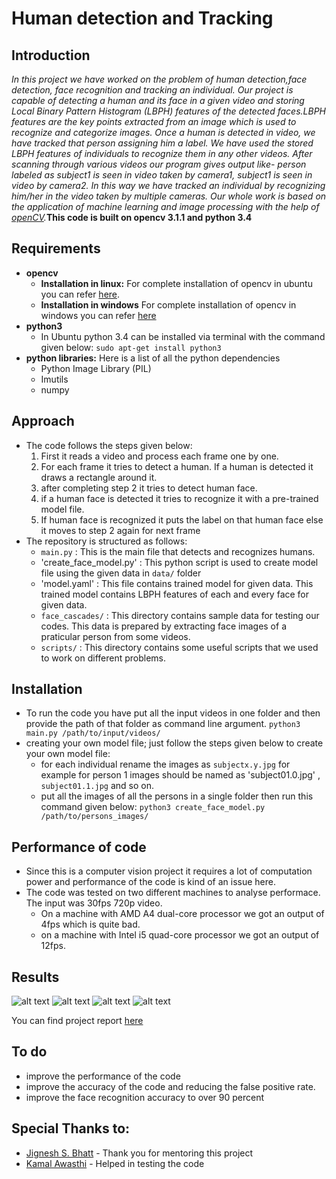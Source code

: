 # Human detection and Tracking
## Introduction
_In this project we have worked on the problem of human detection,face detection, face recognition and tracking an individual. Our project is capable of detecting a human and its face in a given video and storing Local Binary Pattern Histogram (LBPH) features of the detected faces.LBPH features are the key points extracted from an image which is used to recognize and categorize images. Once a human is detected in video, we have tracked that person assigning him a label. We have used the stored LBPH features of individuals to recognize them in any other videos. After scanning through various videos our program gives output like- person labeled as subject1 is seen in video taken by camera1, subject1 is seen in video by camera2. In this way we have tracked an individual by recognizing him/her in the video taken by multiple cameras. Our whole work is based on the application of machine learning and image processing with the help of [openCV](http://opencv.org)._**This code is built on opencv 3.1.1 and python 3.4**
## Requirements
* **opencv**
	* **Installation in linux:**
			For complete installation of opencv in ubuntu you can refer [here](http://www.pyimagesearch.com/2015/06/22/install-opencv-3-0-and-python-2-7-on-ubuntu/).
	* **Installation in windows**
			For complete installation of opencv in windows you can refer [here](https://putuyuwono.wordpress.com/2015/04/23/building-and-installing-opencv-3-0-on-windows-7-64-bit/)
* **python3**
	* In Ubuntu python 3.4 can be installed via terminal with the command given below:
		`sudo apt-get install python3`
* **python libraries:**
	Here is a list of all the python dependencies 
	* Python Image Library (PIL)
	* Imutils
	* numpy

## Approach
* The code follows the steps given below:
	1. First it reads a video and process each frame one by one.
	2. For each frame it tries to detect a human. If a human is detected it draws a rectangle around it.
	3. after completing step 2 it tries to detect human face.
	4. if a human face is detected it tries to recognize it with a pre-trained model file.
	5. If human face is recognized it puts the label on that human face else it moves to step 2 again for next frame 
* The repository is structured as follows:
	* `main.py` : This is the main file that detects and recognizes humans.
	* 'create_face_model.py' : This python script is used to create model file using the given data in `data/` folder 
	* 'model.yaml' : This file contains trained model for given data. This trained model contains LBPH features of each and every face for given data.
	* `face_cascades/` : This directory contains sample data for testing our codes. This data is prepared by extracting face images of a praticular person from some videos.
	* `scripts/` : This directory contains some useful scripts that we used to work on different problems.

## Installation 
* To run the code you have put all the input videos in one folder and then provide the path of that folder as command line argument.
`python3 main.py /path/to/input/videos/`
* creating your own model file; just follow the steps given below to create your own model file:
	* for each individual rename the images as `subjectx.y.jpg` for example for person 1 images should be named as 'subject01.0.jpg' , `subject01.1.jpg` and so on.
	* put all the images of all the persons in a single folder then run this command given below:
		`python3 create_face_model.py /path/to/persons_images/` 

## Performance of code
* Since this is a computer vision project it requires a lot of computation power and performance of the code is kind of an issue here.
* The code was tested on two different machines to analyse performace. The input was 30fps 720p video.
	* On a machine with AMD A4 dual-core processor we got an output of 4fps which is quite bad.
	* on a machine with Intel i5 quad-core processor we got an output of 12fps.

## Results
![alt text](https://raw.githubusercontent.com/ITCoders/Human-detection-and-Tracking/master/results/g.jpg "Logo Title Text 1")
![alt text](https://raw.githubusercontent.com/ITCoders/Human-detection-and-Tracking/master/results/k.jpg "Logo Title Text 1")
![alt text](https://raw.githubusercontent.com/ITCoders/Human-detection-and-Tracking/master/results/k.jpg "Logo Title Text 1")
![alt text](https://raw.githubusercontent.com/ITCoders/Human-detection-and-Tracking/master/results/o.jpg "Logo Title Text 1")

You can find project report [here](https://github.com/ITCoders/Human-detection-and-Tracking/raw/master/results/HUMAN%20DETECTION%20ANDaRECOGNITION.pdf)
## To do
* improve the performance of the code
* improve the accuracy of the code and reducing the false positive rate.
* improve the face recognition accuracy to over 90 percent

## Special Thanks to:
* [Jignesh S. Bhatt](http://www.iiitvadodara.ac.in/faculty/jsb001.html) - Thank you for mentoring this project
* [Kamal Awasthi](http://github.com/KamalAwasthi) - Helped in testing the code

